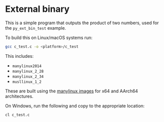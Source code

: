 # External binary

This is a simple program
that outputs the product of two numbers,
used for the `py_ext_bin_test` example.

To build this on Linux/macOS systems run:
```bash
gcc c_test.c -o <platform>/c_test
```

This includes:
* `manylinux2014`
* `manylinux_2_28`
* `manylinux_2_34`
* `musllinux_1_2`

These are built using the [manylinux images](https://github.com/pypa/manylinux)
for x64 and AArch64 architectures.

On Windows,
run the following
and copy to the appropriate location:
```
cl c_test.c
```
